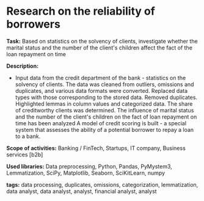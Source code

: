 # Research on the reliability of borrowers
**Task:**
Based on statistics on the solvency of clients, investigate whether the marital status and the number of the client's children affect the fact of the loan repayment on time

**Description:**
* Input data from the credit department of the bank - statistics on the solvency of clients. The data was cleaned from outliers, omissions and duplicates, and various data formats were converted. Replaced data types with those corresponding to the stored data. Removed duplicates. Highlighted lemmas in column values ​​and categorized data. The share of creditworthy clients was determined. The influence of marital status and the number of the client's children on the fact of loan repayment on time has been analyzed A model of credit scoring is built - a special system that assesses the ability of a potential borrower to repay a loan to a bank.

**Scope of activities:**
Banking / FinTech, Startups, IT company, Business services [b2b]

**Used libraries:**
Data preprocessing, Python, Pandas, PyMystem3, Lemmatization, SciPy, Matplotlib, Seaborn, SciKitLearn, numpy

**tags:**
data processing, duplicates, omissions, categorization, lemmatization, data analyst, data analyst, analyst, financial analyst, analyst
